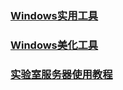 ### [Windows实用工具](折腾/windows实用工具)

### [Windows美化工具](折腾/windows美化工具.md)

### [实验室服务器使用教程](折腾/服务器使用教程.md)


